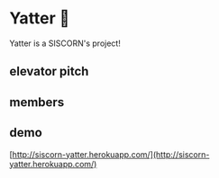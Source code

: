 # Yatter :tada:

Yatter is a SISCORN's project!

## elevator pitch

## members

## demo
[http://siscorn-yatter.herokuapp.com/](http://siscorn-yatter.herokuapp.com/)